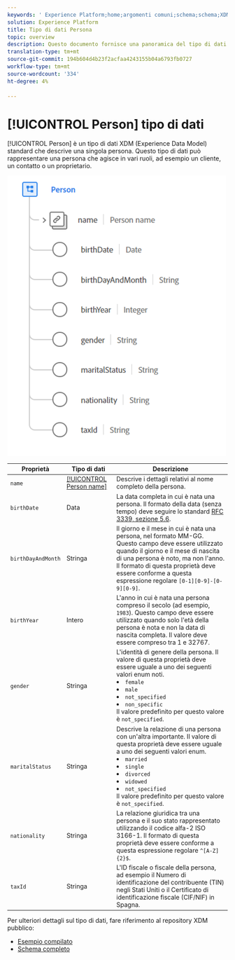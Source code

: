 ```yaml
---
keywords: ' Experience Platform;home;argomenti comuni;schema;schema;XDM;campi;schemi;persona;tipo di dati;tipo di dati;tipo di dati;'
solution: Experience Platform
title: Tipo di dati Persona
topic: overview
description: Questo documento fornisce una panoramica del tipo di dati XDM (Person Experience Data Model).
translation-type: tm+mt
source-git-commit: 194b604d4b23f2acfaa4243155b04a6793fb0727
workflow-type: tm+mt
source-wordcount: '334'
ht-degree: 4%

---
```



# [!UICONTROL Person] tipo di dati

[!UICONTROL Person] è un tipo di dati XDM (Experience Data Model) standard che descrive una singola persona. Questo tipo di dati può rappresentare una persona che agisce in vari ruoli, ad esempio un cliente, un contatto o un proprietario.

<img src="../images/data-types/person.PNG" width="500" /><br />

| Proprietà | Tipo di dati | Descrizione |
| --- | --- | --- |
| `name` | [[!UICONTROL Person name]](./person-name.md) | Descrive i dettagli relativi al nome completo della persona. |
| `birthDate` | Data | La data completa in cui è nata una persona. Il formato della data (senza tempo) deve seguire lo standard [RFC 3339, sezione 5.6](https://tools.ietf.org/html/rfc3339#section-5.6). |
| `birthDayAndMonth` | Stringa | Il giorno e il mese in cui è nata una persona, nel formato MM-GG. Questo campo deve essere utilizzato quando il giorno e il mese di nascita di una persona è noto, ma non l&#39;anno. Il formato di questa proprietà deve essere conforme a questa espressione regolare `[0-1][0-9]-[0-9][0-9]`. |
| `birthYear` | Intero | L&#39;anno in cui è nata una persona compreso il secolo (ad esempio, `1983`). Questo campo deve essere utilizzato quando solo l&#39;età della persona è nota e non la data di nascita completa. Il valore deve essere compreso tra 1 e 32767. |
| `gender` | Stringa | L&#39;identità di genere della persona. Il valore di questa proprietà deve essere uguale a uno dei seguenti valori enum noti. <li> `female` </li> <li> `male` </li> <li> `not_specified` </li> <li> `non_specific` </li> Il valore predefinito per questo valore è `not_specified`. |
| `maritalStatus` | Stringa | Descrive la relazione di una persona con un&#39;altra importante. Il valore di questa proprietà deve essere uguale a uno dei seguenti valori enum. <li> `married` </li> <li> `single` </li> <li> `divorced` </li> <li> `widowed` </li> <li> `not_specified` </li> Il valore predefinito per questo valore è `not_specified`. |
| `nationality` | Stringa | La relazione giuridica tra una persona e il suo stato rappresentato utilizzando il codice alfa-2 ISO 3166-1. Il formato di questa proprietà deve essere conforme a questa espressione regolare `^[A-Z]{2}$`. |
| `taxId` | Stringa | L&#39;ID fiscale o fiscale della persona, ad esempio il Numero di identificazione del contribuente (TIN) negli Stati Uniti o il Certificato di identificazione fiscale (CIF/NIF) in Spagna. |

Per ulteriori dettagli sul tipo di dati, fare riferimento al repository XDM pubblico:

* [Esempio compilato](https://github.com/adobe/xdm/blob/master/components/datatypes/person/person.example.1.json)
* [Schema completo](https://github.com/adobe/xdm/blob/master/components/datatypes/person/person.schema.json)